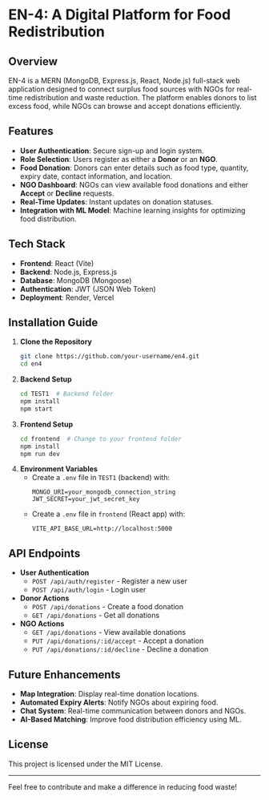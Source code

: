 # EN-4: A Digital Platform for Food Redistribution

## Overview

EN-4 is a MERN (MongoDB, Express.js, React, Node.js) full-stack web application designed to connect surplus food sources with NGOs for real-time redistribution and waste reduction. The platform enables donors to list excess food, while NGOs can browse and accept donations efficiently.

## Features

- **User Authentication**: Secure sign-up and login system.
- **Role Selection**: Users register as either a **Donor** or an **NGO**.
- **Food Donation**: Donors can enter details such as food type, quantity, expiry date, contact information, and location.
- **NGO Dashboard**: NGOs can view available food donations and either **Accept** or **Decline** requests.
- **Real-Time Updates**: Instant updates on donation statuses.
- **Integration with ML Model**: Machine learning insights for optimizing food distribution.

## Tech Stack

- **Frontend**: React (Vite)
- **Backend**: Node.js, Express.js
- **Database**: MongoDB (Mongoose)
- **Authentication**: JWT (JSON Web Token)
- **Deployment**: Render, Vercel

## Installation Guide

1. **Clone the Repository**
   ```bash
   git clone https://github.com/your-username/en4.git
   cd en4
   ```
2. **Backend Setup**
   ```bash
   cd TEST1  # Backend folder
   npm install
   npm start
   ```
3. **Frontend Setup**
   ```bash
   cd frontend  # Change to your frontend folder
   npm install
   npm run dev
   ```
4. **Environment Variables**
   - Create a `.env` file in `TEST1` (backend) with:
     ```env
     MONGO_URI=your_mongodb_connection_string
     JWT_SECRET=your_jwt_secret_key
     ```
   - Create a `.env` file in `frontend` (React app) with:
     ```env
     VITE_API_BASE_URL=http://localhost:5000
     ```

## API Endpoints

- **User Authentication**
  - `POST /api/auth/register` - Register a new user
  - `POST /api/auth/login` - Login user
- **Donor Actions**
  - `POST /api/donations` - Create a food donation
  - `GET /api/donations` - Get all donations
- **NGO Actions**
  - `GET /api/donations` - View available donations
  - `PUT /api/donations/:id/accept` - Accept a donation
  - `PUT /api/donations/:id/decline` - Decline a donation

## Future Enhancements

- **Map Integration**: Display real-time donation locations.
- **Automated Expiry Alerts**: Notify NGOs about expiring food.
- **Chat System**: Real-time communication between donors and NGOs.
- **AI-Based Matching**: Improve food distribution efficiency using ML.

## License

This project is licensed under the MIT License.

---

Feel free to contribute and make a difference in reducing food waste!

